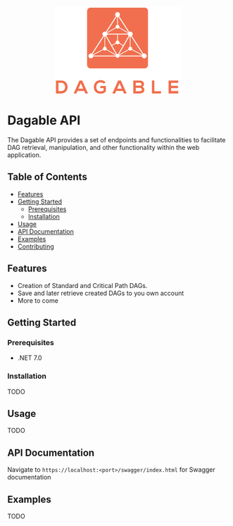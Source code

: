 <p align="center">
  <img src="./Documentation/images/logo.png" height="200px" />
</p>

# Dagable API

The Dagable API provides a set of endpoints and functionalities to facilitate DAG retrieval, manipulation, and other functionality within the web application.

## Table of Contents

- [Features](#features)
- [Getting Started](#getting-started)
  - [Prerequisites](#prerequisites)
  - [Installation](#installation)
- [Usage](#usage)
- [API Documentation](#api-documentation)
- [Examples](#examples)
- [Contributing](#contributing)

## Features

- Creation of Standard and Critical Path DAGs.
- Save and later retrieve created DAGs to you own account
- More to come

## Getting Started

### Prerequisites

- .NET 7.0

### Installation

TODO

## Usage

TODO

## API Documentation

Navigate to `https://localhost:<port>/swagger/index.html` for Swagger documentation

## Examples

TODO
